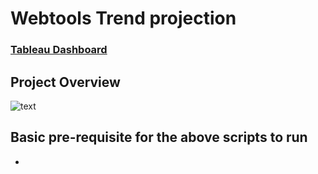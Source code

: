 # Webtools Trend projection

### [Tableau Dashboard](https://public.tableau.com/views/TrendProjection/Dashboard1?:language=en-US&publish=yes&:display_count=n&:origin=viz_share_link) 


## Project Overview 
  
  ![text](https://pasteboard.co/0km61EQjTzDw.png)

## Basic pre-requisite for the above scripts to run
  - 

